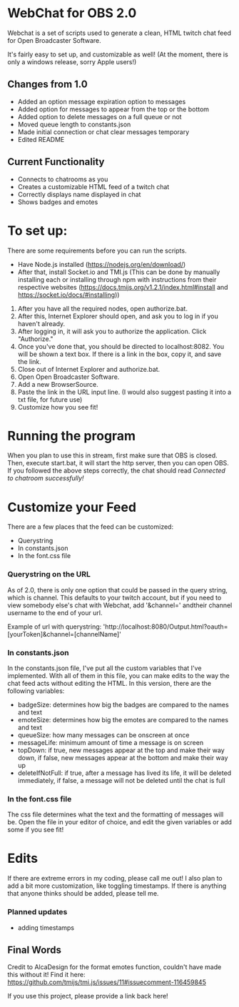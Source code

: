 # WebChat for OBS 2.0
Webchat is a set of scripts used to generate a clean, HTML twitch chat feed for Open Broadcaster Software.

It's fairly easy to set up, and customizable as well! (At the moment, there is only a windows release, sorry Apple users!)

## Changes from 1.0
* Added an option message expiration option to messages
* Added option for messages to appear from the top or the bottom
* Added option to delete messages on a full queue or not
* Moved queue length to constants.json
* Made initial connection or chat clear messages temporary
* Edited README

## Current Functionality
* Connects to chatrooms as you
* Creates a customizable HTML feed of a twitch chat
* Correctly displays name displayed in chat
* Shows badges and emotes

# To set up:
There are some requirements before you can run the scripts.
* Have Node.js installed (https://nodejs.org/en/download/)
* After that, install Socket.io and TMI.js (This can be done by manually installing each or installing through npm with instructions from their respective websites (https://docs.tmijs.org/v1.2.1/index.html#install and https://socket.io/docs/#installing))

1. After you have all the required nodes, open authorize.bat.
2. After this, Internet Explorer should open, and ask you to log in if you haven't already.
3. After logging in, it will ask you to authorize the application. Click "Authorize."
4. Once you've done that, you should be directed to localhost:8082. You will be shown a text box. If there is a link in the box, copy it, and save the link.
5. Close out of Internet Explorer and authorize.bat.
6. Open Open Broadcaster Software.
7. Add a new BrowserSource.
8. Paste the link in the URL input line. (I would also suggest pasting it into a txt file, for future use)
9. Customize how you see fit!

# Running the program
When you plan to use this in stream, first make sure that OBS is closed. Then, execute start.bat, it will start the http server, then you can open OBS. If you followed the above steps correctly, the chat should read *Connected to chatroom successfully!*

# Customize your Feed
There are a few places that the feed can be customized:
* Querystring
* In constants.json
* In the font.css file

### Querystring on the URL
As of 2.0, there is only one option that could be passed in the query string, which is channel. This defaults to your twitch account, but if you need to view somebody else's chat with Webchat, add '&channel=' andtheir channel username to the end of your url.

Example of url with querystring: 'http://localhost:8080/Output.html?oauth=[yourToken]&channel=[channelName]'

### In constants.json
In the constants.json file, I've put all the custom variables that I've implemented. With all of them in this file, you can make edits to the way the chat feed acts without editing the HTML. In this version, there are the following variables:
* badgeSize: determines how big the badges are compared to the names and text
* emoteSize: determines how big the emotes are compared to the names and text
* queueSize: how many messages can be onscreen at once
* messageLife: minimum amount of time a message is on screen
* topDown: if true, new messages appear at the top and make their way down, if false, new messages appear at the bottom and make their way up
* deleteIfNotFull: if true, after a message has lived its life, it will be deleted immediately, if false, a message will not be deleted until the chat is full

### In the font.css file
The css file determines what the text and the formatting of messages will be.
Open the file in your editor of choice, and edit the given variables or add some if you see fit!

# Edits
If there are extreme errors in my coding, please call me out! I also plan to add a bit more customization, like toggling timestamps. If there is anything that anyone thinks should be added, please tell me.

### Planned updates
* adding timestamps

## Final Words
Credit to AlcaDesign for the format emotes function, couldn't have made this without it!
Find it here: https://github.com/tmijs/tmi.js/issues/11#issuecomment-116459845


If you use this project, please provide a link back here!

